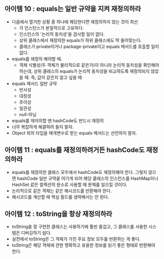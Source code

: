 ## 아이템 10 : equals는 일반 규약을 지켜 재정의하라
- 다음에서 열거한 상황 중 하나에 해당한다면 재정의하지 않는 것이 최선
	- 각 인스턴스가 본질적으로 고유하다.
	- 인스턴스의 '논리적 동치성'을 검사할 일이 없다.
	- 상위 클래스에서 재정의한 equals가 하위 클래스에도 딱 들어맞는다.
	- 클래스가 private이거나 package-private이고 equals 메서드를 호출할 일이 없다.
- equals를 재정의 해야할 때.
	- 객체 식별성(두 객체가 물리적으로 같은가)이 아니라 논리적 동치성을 확인해야 하는데, 상위 클래스의 equals가 논리적 동치성을 비교하도록 재정의되지 않았을 때. 즉, 값이 같은지 알고 싶을 때
- equals 메서드 일반 규약
	- 반사성
	- 대칭성
	- 추이성
	- 일관성
	- null-아님
- equals를 재저의할 땐 hashCode도 반드시 재정의
- 너무 복잡하게 해결하려 들지 말자.
- Object 외의 타입을 매개변수로 받는 equals 메서드는 선언하지 말자.

## 아이템 11 : equals를 재정의하려거든 hashCode도 재정의하라
- equals를 재정의한 클래스 모두에서 hashCode도 재정의해야 한다. 그렇지 않으면 hashCode 일반 규약을 어기게 되어 해당 클래스의 인스턴스를 HashMap이나 HashSet 같은 컬렉션의 원소로 사용할 때 문제를 일으킬 것이다.
- 논리적으로 같은 객체는 같은 해시코드를 반환해야 한다.
- 해시코드를 계산할 때 핵심 필드를 생략해서는 안 된다.

## 아이템 12 : toString을 항상 재정의하라
- toString을 잘 구현한 클래스는 사용하기에 훨씬 즐겁고, 그 클래스를 사용한 시스템은 디버깅하기 쉽다.
- 실전에서 toString은 그 객체가 가진 주요 정보 모두를 반환하는 게 좋다.
- toString은 해당 객체에 관한 명확하고 유용한 정보를 읽기 좋은 형태로 반환해야 한다.